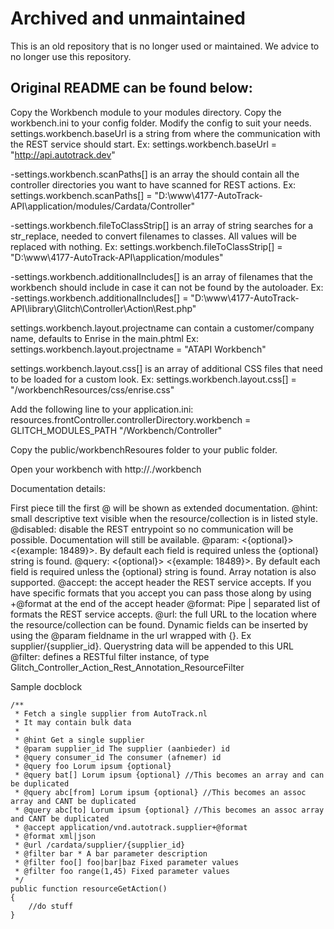 # Archived and unmaintained

This is an old repository that is no longer used or maintained. We advice to no longer use this repository.

## Original README can be found below:

Copy the Workbench module to your modules directory.
Copy the workbench.ini to your config folder.
Modify the config to suit your needs.
settings.workbench.baseUrl is a string from where the communication with the REST service should start.
Ex: settings.workbench.baseUrl = "http://api.autotrack.dev"

-settings.workbench.scanPaths[] is an array the should contain all the controller directories you want to have scanned for REST actions.
Ex: settings.workbench.scanPaths[] = "D:\www\4177-AutoTrack-API\application/modules/Cardata/Controller"

-settings.workbench.fileToClassStrip[] is an array of string searches for a str_replace, needed to convert filenames to classes. All values will be replaced with nothing.
Ex: settings.workbench.fileToClassStrip[] = "D:\www\4177-AutoTrack-API\application/modules"

-settings.workbench.additionalIncludes[] is an array of filenames that the workbench should include in case it can not be found by the autoloader.
Ex: -settings.workbench.additionalIncludes[] = "D:\www\4177-AutoTrack-API\library\Glitch\Controller\Action\Rest.php"

settings.workbench.layout.projectname can contain a customer/company name, defaults to Enrise in the main.phtml
Ex: settings.workbench.layout.projectname = "ATAPI Workbench"

settings.workbench.layout.css[] is an array of additional CSS files that need to be loaded for a custom look.
Ex: settings.workbench.layout.css[] = "/workbenchResources/css/enrise.css"

Add the following line to your application.ini:
resources.frontController.controllerDirectory.workbench = GLITCH_MODULES_PATH "/Workbench/Controller"

Copy the public/workbenchResoures folder to your public folder.

Open your workbench with http://<foo>.<bar>/workbench

Documentation details:

First piece till the first @<field> will be shown as extended documentation.
@hint: small descriptive text visible when the resource/collection is in listed style.
@disabled: disable the REST entrypoint so no communication will be possible. Documentation will still be available.
@param: <fieldname> <field description> <{optional}> <{example: 18489}>. By default each field is required unless the {optional} string is found.
@query: <fieldname> <field description> <{optional}> <{example: 18489}>. By default each field is required unless the {optional} string is found. Array notation is also supported.
@accept: the accept header the REST service accepts. If you have specific formats that you accept you can pass those along by using +@format at the end of the accept header
@format: Pipe | separated list of formats the REST service accepts.
@url: the full URL to the location where the resource/collection can be found. Dynamic fields can be inserted by using the @param fieldname in the url wrapped with {}. Ex supplier/{supplier_id}.
Querystring data will be appended to this URL
@filter: defines a RESTful filter instance, of type Glitch_Controller_Action_Rest_Annotation_ResourceFilter

Sample docblock

    /**
     * Fetch a single supplier from AutoTrack.nl
     * It may contain bulk data
     *
     * @hint Get a single supplier
     * @param supplier_id The supplier (aanbieder) id
     * @query consumer_id The consumer (afnemer) id
     * @query foo Lorum ipsum {optional}
     * @query bat[] Lorum ipsum {optional} //This becomes an array and can be duplicated
     * @query abc[from] Lorum ipsum {optional} //This becomes an assoc array and CANT be duplicated
     * @query abc[to] Lorum ipsum {optional} //This becomes an assoc array and CANT be duplicated
     * @accept application/vnd.autotrack.supplier+@format
     * @format xml|json
     * @url /cardata/supplier/{supplier_id}
     * @filter bar * A bar parameter description
     * @filter foo[] foo|bar|baz Fixed parameter values
     * @filter foo range(1,45) Fixed parameter values
     */
    public function resourceGetAction()
    {
        //do stuff
    }
